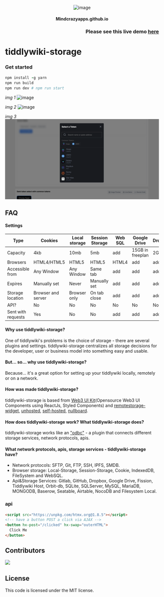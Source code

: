 <p align="center">
 <img src="https://cdn-icons-png.flaticon.com/512/8947/8947740.png" alt="image" width="70px">
</p>

<h4 align="center"> Mindcrazyapps.github.io </h3>

<h3 align="right"> Please see this live demo <a href="https://tiddlywiki-storage.netlify.app/"> here </a> </h3>

# tiddlywiki-storage

### Get started
```ruby
npm install -g yarn
npm run build
npm run dev # npm run start
```

*img 1*
<img src="https://user-images.githubusercontent.com/123137817/213969669-b4951c0d-7548-433f-b6b8-ea514427b05f.png" alt="image"/>

*img 2*
<img src="https://user-images.githubusercontent.com/123137817/213966726-dd9d58ac-aa64-4388-952a-186cec456629.png" alt="image"/>

*img 3*
<img src="./screenshot/example2.png" alt="image"/>


## FAQ

#### Settings
| Type               	| Cookies            	| Local storage 	| Session Storage 	| Web SQL 	| Google Drive     	| Dropbox 	|
|--------------------	|--------------------	|---------------	|-----------------	|---------	|------------------	|---------	|
| Capacity           	| 4kb                	| 10mb          	| 5mb             	| add     	| 15GB in freeplan 	| 2GB     	|
| Browsers           	| HTML4/HTML5        	| HTML5         	| HTML5           	| HTML4   	| add              	| add     	|
| Accessible from    	| Any Window         	| Any Window    	| Same tab        	| add     	| add              	| add     	|
| Expires            	| Manually set       	| Never         	| Manually set    	| add     	| add              	| add     	|
| Storage location   	| Browser and server 	| Browser only  	| On tab close    	| add     	| add              	| add     	|
| API?               	| No                 	| No            	| No              	| No      	| No               	| No      	|
| Sent with requests 	| Yes                	| No            	| No              	| add     	| add              	| add     	|

#### Why use tiddlywiki-storage?
One of tiddlywiki's problems is the choice of storage - there are several plugins and settings. tiddlywiki-storage centralizes all storage decisions for the developer, user or business model into something easy and usable.

#### But... so... why use tiddlywiki-storage?
Because... it's a great option for setting up your tiddlywiki locally, remotely or on a network.

#### How was made tiddlywiki-storage?
tiddlywiki-storage is based from [Web3 UI Kit](https://github.com/devzstudio/Web3UIKit/)(Opensource Web3 UI Components using ReactJs, Styled Components) and [remotestorage-widget](https://github.com/remotestorage/remotestorage-widget), [unhosted](https://unhosted.org/apps/), [self-hosted](https://selfhosted.show/), [nullboard](https://nullboard.io/preview). 

#### How does tiddlywiki-storage work? What tiddlywiki-storage does?
tiddlywiki-storage works like an ["odbc"](https://learn.microsoft.com/en-us/sql/odbc/reference/what-is-odbc?view=sql-server-ver16) - a plugin that connects different storage services, network protocols, apis.

#### What network protocols, apis, storage services - tiddlywiki-storage have?
- Network protocols: SFTP, Git, FTP, SSH, IPFS, SMDB.
- Browser storage: Local-Storage, Session-Storage, Cookie, IndexedDB, FileSystem and WebSQL.
- Api&Storage Services: Gitlab, GitHub, Dropbox, Google Drive, Fission, Tiddlywiki Host, Orbit-db, SQLite, SQLServer, MySQL, MariaDB, MONGODB, Baserow, Seatable, Airtable, NocoDB and Filesystem Local.

### api
```html
<script src="https://unpkg.com/htmx.org@1.8.5"></script>
<!-- have a button POST a click via AJAX -->
<button hx-post="/clicked" hx-swap="outerHTML">
  Click Me
</button>
```

## Contributors

<a href="https://github.com/mindcrazyapps/tiddlywiki-storage/graphs/contributors">
  <img src="https://contrib.rocks/image?repo=mindcrazyapps/tiddlywiki-storage" />
</a>

## License
This code is licensed under the MIT license.
